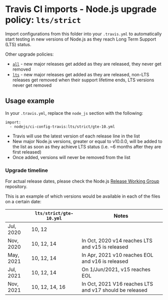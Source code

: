 # Travis CI imports - Node.js upgrade policy: `lts/strict`

Import configurations from this folder into your `.travis.yml` to automatically start testing in new versions of Node.js as they reach Long Term Support (LTS) status.

Other upgrade policies:

- [`all`](../../all) - new major releases get added as they are released, they never get removed
- [`lts`](../../lts) - new major releases get added as they are released, non-LTS releases get removed when their support lifetime ends, LTS versions never get removed   


## Usage example

In your `.travis.yml`, replace the `node_js` section with the following:

```
import:
  - nodejs/ci-config-travis:lts/strict/gte-10.yml
```

- Travis will use the latest version of each release line in the list
- New major Node.js versions, greater or equal to v10.0.0, will be added to the list as soon as they achieve LTS status (i.e. ~6 months after they are first released)
- Once added, versions will never be removed from the list

### Upgrade timeline

For actual release dates, please check the Node.js [Release Working Group](https://github.com/nodejs/Release/#release-schedule) repository.

This is an example of which versions would be available in each of the files on a certain date:

|                       | `lts/strict/gte-10.yml` | Notes
|-----------------------|-------------------------|-------
| Jul, 2020             | 10, 12                  |
| Nov, 2020             | 10, 12, 14              | In Oct, 2020 v14 reaches LTS and v15 is released
| May, 2021             | 10, 12, 14              | In Apr, 2021 v10 reaches EOL and v16 is released
| Jul, 2021             | 10, 12, 14              | On 1/Jun/2021, v15 reaches EOL
| Nov, 2021             | 10, 12, 14, 16          | In Oct, 2021 V16 reaches LTS and v17 should be released
